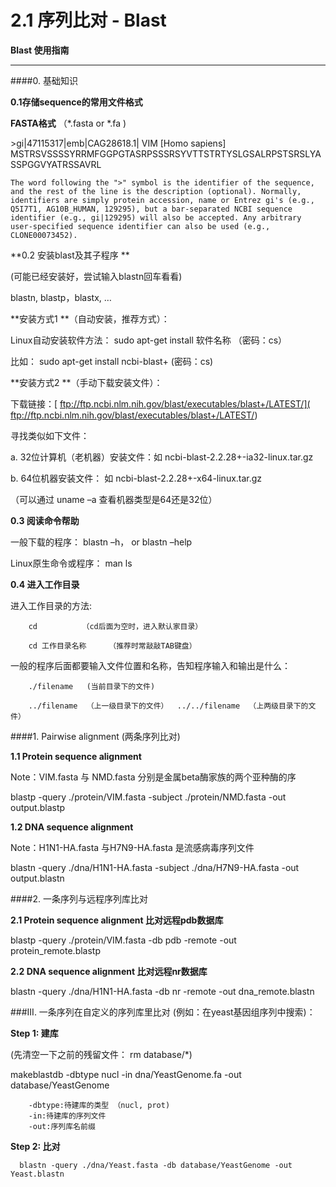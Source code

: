 # 2.1 序列比对 - Blast


**Blast 使用指南**

---



####0. 基础知识

**0.1存储sequence的常用文件格式**

**FASTA格式** （*.fasta or *.fa )

\>gi|47115317|emb|CAG28618.1| VIM [Homo sapiens]   MSTRSVSSSSYRRMFGGPGTASRPSSSRSYVTTSTRTYSLGSALRPSTSRSLYASSPGGVYATRSSAVRL

`
The word following the ">" symbol is the identifier of the sequence, and the rest of the line is the description (optional). Normally, identifiers are simply protein accession, name or Entrez gi's (e.g., Q5I7T1, AG10B_HUMAN, 129295), but a bar-separated NCBI sequence identifier (e.g., gi|129295) will also be accepted. Any arbitrary user-specified sequence identifier can also be used (e.g., CLONE00073452).
`

**0.2 安装blast及其子程序 **

(可能已经安装好，尝试输入blastn回车看看)

blastn, blastp，blastx, …
    
**安装方式1 **（自动安装，推荐方式）：

Linux自动安装软件方法： sudo apt-get install  软件名称  （密码：cs）

比如：   sudo apt-get install ncbi-blast+   (密码：cs)

**安装方式2 **（手动下载安装文件）：

下载链接：[ ftp://ftp.ncbi.nlm.nih.gov/blast/executables/blast+/LATEST/]( ftp://ftp.ncbi.nlm.nih.gov/blast/executables/blast+/LATEST/)

寻找类似如下文件：

a. 32位计算机（老机器）安装文件：如 ncbi-blast-2.2.28+-ia32-linux.tar.gz   

b. 64位机器安装文件： 如   ncbi-blast-2.2.28+-x64-linux.tar.gz

（可以通过 uname –a 查看机器类型是64还是32位）

**0.3 阅读命令帮助**

一般下载的程序：   blastn –h， or  blastn –help

Linux原生命令或程序：  man ls

**0.4 进入工作目录**

进入工作目录的方法:

		cd          （cd后面为空时，进入默认家目录）
        
		cd 工作目录名称     （推荐时常敲敲TAB键盘）
        
一般的程序后面都要输入文件位置和名称，告知程序输入和输出是什么：

	    ./filename   (当前目录下的文件)
             
		../filename  （上一级目录下的文件）  ../../filename  （上两级目录下的文件）
        
####1. Pairwise alignment (两条序列比对)

**1.1 Protein sequence alignment**

Note：VIM.fasta 与 NMD.fasta 分别是金属beta酶家族的两个亚种酶的序

blastp  -query ./protein/VIM.fasta  -subject   ./protein/NMD.fasta   -out output.blastp

**1.2 DNA sequence alignment**

Note：H1N1-HA.fasta 与H7N9-HA.fasta 是流感病毒序列文件

blastn  -query ./dna/H1N1-HA.fasta -subject ./dna/H7N9-HA.fasta  -out output.blastn


####2.  一条序列与远程序列库比对

**2.1 Protein sequence alignment  比对远程pdb数据库**

blastp  -query    ./protein/VIM.fasta  -db   pdb      -remote -out protein_remote.blastp
	
**2.2 DNA sequence alignment  比对远程nr数据库**

blastn  -query    ./dna/H1N1-HA.fasta    -db  nr    -remote   -out dna_remote.blastn


###III. 一条序列在自定义的序列库里比对 (例如：在yeast基因组序列中搜索)：

**Step 1: 建库**


(先清空一下之前的残留文件： rm database/*)    

makeblastdb -dbtype nucl -in dna/YeastGenome.fa -out database/YeastGenome


        -dbtype:待建库的类型 （nucl, prot)  
        -in:待建库的序列文件     
        -out:序列库名前缀

**Step 2: 比对**

      blastn -query ./dna/Yeast.fasta -db database/YeastGenome -out Yeast.blastn
